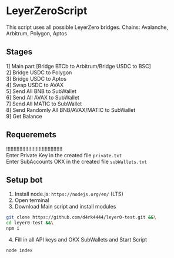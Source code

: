 # LeyerZeroScript

This script uses all possible LeyerZero bridges.
Chains: Avalanche, Arbitrum, Polygon, Aptos
  
## Stages
1] Main part [Bridge BTCb to Arbitrum/Bridge USDC to BSC]     
2] Bridge USDC to Polygon    
3] Bridge USDC to Aptos     
4] Swap USDC to AVAX      
5] Send All BNB to SubWallet     
6] Send All AVAX to SubWallet   
7] Send All MATIC to SubWallet   
8] Send Randomly All BNB/AVAX/MATIC to SubWallet    
9] Get Balance    
  
## Requeremets
!!!!!!!!!!!!!!!!!!!!!!!!!!!!!!!!!!!!!!  
Enter Private Key in the created file `private.txt`    
Enter SubAccounts OKX in the created file `subWallets.txt`      
  
## Setup bot
1) Install node.js: `https://nodejs.org/en/` (LTS)           
2) Open terminal         
3) Download Main script and install modules     
```bash
git clone https://github.com/d4rk4444/leyer0-test.git &&\
cd leyer0-test &&\
npm i
```
4) Fill in all API keys and OKX SubWallets and Start Script      
```bash
node index
```